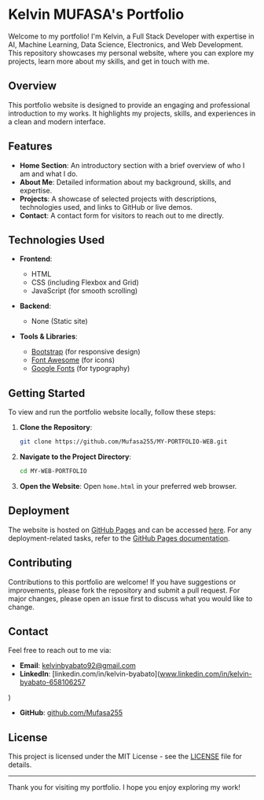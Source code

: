 # Kelvin MUFASA's Portfolio

Welcome to my portfolio! 
I'm Kelvin, a Full Stack Developer with expertise in AI, Machine Learning, Data Science, Electronics, and Web Development. This repository showcases my personal website, where you can explore my projects, learn more about my skills, and get in touch with me.

## Overview

This portfolio website is designed to provide an engaging and professional introduction to my works. It highlights my projects, skills, and experiences in a clean and modern interface.

## Features

- **Home Section**: An introductory section with a brief overview of who I am and what I do.
- **About Me**: Detailed information about my background, skills, and expertise.
- **Projects**: A showcase of selected projects with descriptions, technologies used, and links to GitHub or live demos.
- **Contact**: A contact form for visitors to reach out to me directly.

## Technologies Used

- **Frontend**:
  - HTML
  - CSS (including Flexbox and Grid)
  - JavaScript (for smooth scrolling)

- **Backend**:
  - None (Static site)

- **Tools & Libraries**:
  - [Bootstrap](https://getbootstrap.com/) (for responsive design)
  - [Font Awesome](https://fontawesome.com/) (for icons)
  - [Google Fonts](https://fonts.google.com/) (for typography)

## Getting Started

To view and run the portfolio website locally, follow these steps:

1. **Clone the Repository**:
    ```bash
    git clone https://github.com/Mufasa255/MY-PORTFOLIO-WEB.git
    ```
2. **Navigate to the Project Directory**:
    ```bash
    cd MY-WEB-PORTFOLIO
    ```
3. **Open the Website**:
    Open `home.html` in your preferred web browser.

## Deployment

The website is hosted on [GitHub Pages](https://pages.github.com/) and can be accessed [here](https://yourusername.github.io/your-portfolio). For any deployment-related tasks, refer to the [GitHub Pages documentation](https://docs.github.com/en/pages).

## Contributing

Contributions to this portfolio are welcome! If you have suggestions or improvements, please fork the repository and submit a pull request. For major changes, please open an issue first to discuss what you would like to change.

## Contact

Feel free to reach out to me via:

- **Email**: [kelvinbyabato92@gmail.com](mailto:kelvinbyabato92@gmail.com.com)
- **LinkedIn**: [linkedin.com/in/kelvin-byabato](www.linkedin.com/in/kelvin-byabato-658106257

)
- **GitHub**: [github.com/Mufasa255](https://github.com/Mufasa255)

## License

This project is licensed under the MIT License - see the [LICENSE](LICENSE) file for details.

---

Thank you for visiting my portfolio. I hope you enjoy exploring my work!
